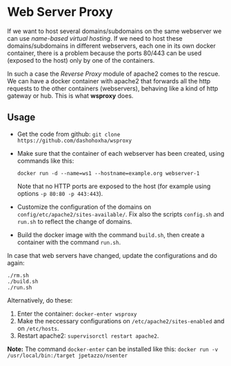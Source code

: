 Web Server Proxy
================

If we want to host several domains/subdomains on the same webserver
we can use *name-based virtual hosting*. If we need to host these
domains/subdomains in different webservers, each one in its own
docker container, there is a problem because the ports 80/443 can
be used (exposed to the host) only by one of the containers.

In such a case the *Reverse Proxy* module of apache2 comes to the
rescue. We can have a docker container with apache2 that forwards
all the http requests to the other containers (webservers), behaving
like a kind of http gateway or hub. This is what **wsproxy** does.

Usage
-----

 + Get the code from github: `git clone https://github.com/dashohoxha/wsproxy`

 + Make sure that the container of each webserver has been created, using commands like this:

   `docker run -d --name=ws1 --hostname=example.org webserver-1`

   Note that no HTTP ports are exposed to the host (for example using options `-p 80:80 -p 443:443`).

 + Customize the configuration of the domains on `config/etc/apache2/sites-available/`.
   Fix also the scripts `config.sh` and `run.sh` to reflect the change of domains.

 + Build the docker image with the command `build.sh`, then create a container with the command `run.sh`.

In case that web servers have changed, update the configurations and do again:

    ./rm.sh
    ./build.sh
    ./run.sh

Alternatively, do these:

 1. Enter the container: `docker-enter wsproxy`
 2. Make the neccessary configurations on `/etc/apache2/sites-enabled` and on `/etc/hosts`.
 3. Restart apache2: `supervisorctl restart apache2`.

**Note:** The command `docker-enter` can be installed like this:
`docker run -v /usr/local/bin:/target jpetazzo/nsenter`
